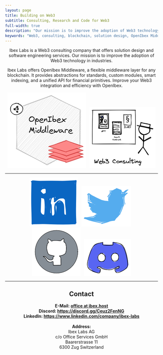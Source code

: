 ```yaml
---
layout: page
title: Building on Web3
subtitle: Consulting, Research and Code for Web3
full-width: true
description: "Our mission is to improve the adoption of Web3 technology in industry and commerce. Our OpenIbex Middleware, a flexible middleware layer for integrating Web3 technology into your business processes."
keywords: "Web3, consulting, blockchain, solution design, OpenIbex Middleware, Token, ethereum, application, software engineering"
---
```

<p align="center">
Ibex Labs is a Web3 consulting company that offers solution design and software engineering services. Our mission is to improve the adoption of Web3 technology in industries.
</p>
<p align="center">
Ibex Labs offers OpenIbex Middleware, a flexible middleware layer for any blockchain. It provides abstractions for standards, custom modules, smart indexing, and a unified API for financial primitives. Improve your Web3 integration and efficiency with OpenIbex.
</p>
<p align="center">
<a href="https://open.ibex.host"><img alt="OpenIbex Middleware" src="assets/img/openibex-logo.png"/></a> &nbsp; <a href="https://www.ibex.host/assets/files/Ibex_Labs_Web3_Consulting.pdf"><img alt="Ibex Web3 Consulting" src="assets/img/web3-consulting-logo.png"/></a>
</p>
<hr/>
<p align="center">
<a href="https://www.linkedin.com/company/ibex-labs"><img alt="Crypto reads on Linkedin" src="assets/img/linkedin.png"/></a> &nbsp; <a href="https://twitter.com/ibex_technology"><img alt="Ibex Web3 News" src="assets/img/twitter.png"/></a> &nbsp; <a href="https://github.com/ibex-technology"><img alt="Crypto Solutions on GitHub" src="assets/img/github.png"/></a> &nbsp; <a href="https://discord.gg/Ceuz2FenNG"><img alt="Connect" src="assets/img/discord.png"/></a>
</p>

<hr/>
<h2 align="center">Contact</h2>
<p align="center">
<strong>E-Mail: <a href="mailto:office@ibex.host">office at ibex.host</a></strong><br/>
<strong>Discord: <a href="https://discord.gg/Ceuz2FenNG">https://discord.gg/Ceuz2FenNG</a></strong><br/>
<strong>LinkedIn: <a href="https://www.linkedin.com/company/ibex-labs">https://www.linkedin.com/company/ibex-labs</a></strong><br/>
<br/>
<strong>Address:</strong><br/>
Ibex Labs AG<br/>
c/o Office Services GmbH<br/>
Baarerstrasse 11<br/>
6300 Zug
Switzerland
</p>

